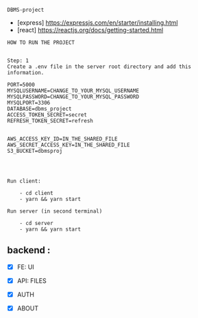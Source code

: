 ```
DBMS-project
```

* [express] https://expressjs.com/en/starter/installing.html
* [react] https://reactjs.org/docs/getting-started.html


```
HOW TO RUN THE PROJECT


Step: 1
Create a .env file in the server root directory and add this information.

PORT=5000
MYSQLUSERNAME=CHANGE_TO_YOUR_MYSQL_USERNAME
MYSQLPASSWORD=CHANGE_TO_YOUR_MYSQL_PASSWORD
MYSQLPORT=3306
DATABASE=dbms_project
ACCESS_TOKEN_SECRET=secret
REFRESH_TOKEN_SECRET=refresh


AWS_ACCESS_KEY_ID=IN_THE_SHARED_FILE
AWS_SECRET_ACCESS_KEY=IN_THE_SHARED_FILE
S3_BUCKET=dbmsproj




Run client:

    - cd client
    - yarn && yarn start

Run server (in second terminal)

    - cd server
    - yarn && yarn start

```

## backend  :
- [x] FE: UI
- [x] API: FILES
- [x] AUTH
- [x] ABOUT



